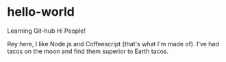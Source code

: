 # hello-world
Learning Git-hub
Hi People!

Rey here, I like Node.js and Coffeescript (that's what I'm made of).
I've had tacos on the moon and find them superior to Earth tacos.

